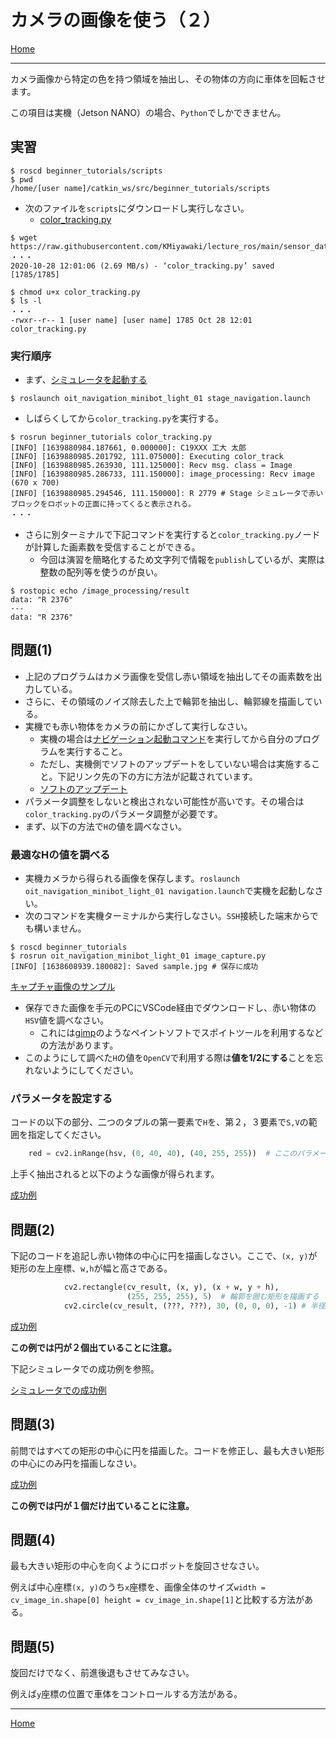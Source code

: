 # カメラの画像を使う（２）

[Home](./Home.md)

---

カメラ画像から特定の色を持つ領域を抽出し、その物体の方向に車体を回転させます。

この項目は実機（Jetson NANO）の場合、`Python`でしかできません。

## 実習

```shell
$ roscd beginner_tutorials/scripts
$ pwd
/home/[user name]/catkin_ws/src/beginner_tutorials/scripts
```

- 次のファイルを`scripts`にダウンロードし実行しなさい。
  - [color_tracking.py](https://raw.githubusercontent.com/KMiyawaki/lecture_ros/main/sensor_data/camera/color_tracking.py)

```shell
$ wget https://raw.githubusercontent.com/KMiyawaki/lecture_ros/main/sensor_data/camera/color_tracking.py
・・・
2020-10-28 12:01:06 (2.69 MB/s) - ‘color_tracking.py’ saved [1785/1785]

$ chmod u+x color_tracking.py
$ ls -l
・・・
-rwxr--r-- 1 [user name] [user name] 1785 Oct 28 12:01 color_tracking.py
```

### 実行順序

- まず、[シミュレータを起動する](../stage_simulator/stage_simulator_01.md)

```shell
$ roslaunch oit_navigation_minibot_light_01 stage_navigation.launch
```

- しばらくしてから`color_tracking.py`を実行する。

```shell
$ rosrun beginner_tutorials color_tracking.py 
[INFO] [1639880984.187661, 0.000000]: C19XXX 工大 太郎
[INFO] [1639880985.201792, 111.075000]: Executing color_track
[INFO] [1639880985.263930, 111.125000]: Recv msg. class = Image
[INFO] [1639880985.286733, 111.150000]: image_processing: Recv image (670 x 700)
[INFO] [1639880985.294546, 111.150000]: R 2779 # Stage シミュレータで赤いブロックをロボットの正面に持ってくると表示される。
・・・
```

- さらに別ターミナルで下記コマンドを実行すると`color_tracking.py`ノードが計算した画素数を受信することができる。
  - 今回は演習を簡略化するため文字列で情報を`publish`しているが、実際は整数の配列等を使うのが良い。

```shell
$ rostopic echo /image_processing/result
data: "R 2376"
---
data: "R 2376"
```

## 問題(1)

- 上記のプログラムはカメラ画像を受信し赤い領域を抽出してその画素数を出力している。
- さらに、その領域のノイズ除去した上で輪郭を抽出し、輪郭線を描画している。
- 実機でも赤い物体をカメラの前にかざして実行しなさい。
  - 実機の場合は[ナビゲーション起動コマンド](https://github.com/KMiyawaki/oit_navigation_minibot_light_01#%E3%83%8A%E3%83%93%E3%82%B2%E3%83%BC%E3%82%B7%E3%83%A7%E3%83%B3)を実行してから自分のプログラムを実行すること。
  - ただし、実機側でソフトのアップデートをしていない場合は実施すること。下記リンク先の下の方に方法が記載されています。
  - [ソフトのアップデート](https://github.com/KMiyawaki/oit_navigation_minibot_light_01#%E3%82%BD%E3%83%95%E3%83%88%E3%81%AE%E3%82%A2%E3%83%83%E3%83%97%E3%83%87%E3%83%BC%E3%83%88)
- パラメータ調整をしないと検出されない可能性が高いです。その場合は`color_tracking.py`のパラメータ調整が必要です。
- まず、以下の方法で`H`の値を調べなさい。

### 最適なHの値を調べる

- 実機カメラから得られる画像を保存します。`roslaunch oit_navigation_minibot_light_01 navigation.launch`で実機を起動しなさい。
- 次のコマンドを実機ターミナルから実行しなさい。`SSH`接続した端末からでも構いません。

```shell
$ roscd beginner_tutorials
$ rosrun oit_navigation_minibot_light_01 image_capture.py 
[INFO] [1638608939.180082]: Saved sample.jpg # 保存に成功 
```

[キャプチャ画像のサンプル](./camera/sample.jpg)

- 保存できた画像を手元のPCにVSCode経由でダウンロードし、赤い物体の`HSV`値を調べなさい。
  - これには[gimp](https://forest.watch.impress.co.jp/library/software/gimp/)のようなペイントソフトでスポイトツールを利用するなどの方法があります。
- このようにして調べた`H`の値を`OpenCV`で利用する際は**値を1/2にする**ことを忘れないようにしてください。

### パラメータを設定する

コードの以下の部分、二つのタプルの第一要素で`H`を、第２，３要素で`S,V`の範囲を指定してください。

```python
    red = cv2.inRange(hsv, (0, 40, 40), (40, 255, 255))  # ここのパラメータを調整する
```

上手く抽出されると以下のような画像が得られます。

[成功例](./camera/2021-12-19_103735.png)

## 問題(2)

下記のコードを追記し赤い物体の中心に円を描画しなさい。ここで、`(x, y)`が矩形の左上座標、`w,h`が幅と高さである。

```python
            cv2.rectangle(cv_result, (x, y), (x + w, y + h),
                          (255, 255, 255), 5)  # 輪郭を囲む矩形を描画する
            cv2.circle(cv_result, (???, ???), 30, (0, 0, 0), -1) # 半径30pixel、黒い円で塗りつぶす。
```

[成功例](./camera/2021-12-19_104134.png)

**この例では円が２個出ていることに注意。**

下記シミュレータでの成功例を参照。

[シミュレータでの成功例](./camera/2021-12-22_173319.png)

## 問題(3)

前問ではすべての矩形の中心に円を描画した。コードを修正し、最も大きい矩形の中心にのみ円を描画しなさい。

[成功例](./camera/2021-12-19_104448.png)

**この例では円が１個だけ出ていることに注意。**

## 問題(4)

最も大きい矩形の中心を向くようにロボットを旋回させなさい。

例えば中心座標`(x, y)`のうち`x`座標を、画像全体のサイズ`width = cv_image_in.shape[0] height = cv_image_in.shape[1]`と比較する方法がある。

## 問題(5)

旋回だけでなく、前進後退もさせてみなさい。

例えば`y`座標の位置で車体をコントロールする方法がある。

---

[Home](./Home.md)
